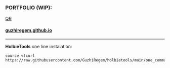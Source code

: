 ### PORTFOLIO (WIP):
[QR](/frame.png)
#### **[guzhiregem.github.io](https://guzhiregem.github.io/)**
  
---
  
<strong>HolbieTools</strong>
one line instalation:
```
source <(curl https://raw.githubusercontent.com/GuzhiRegem/holbietools/main/one_command)
```
